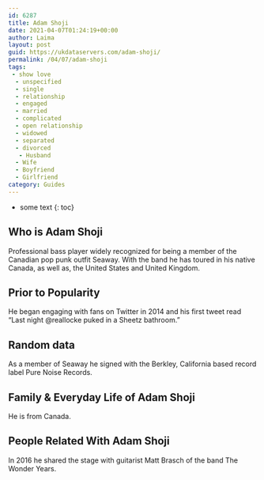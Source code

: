 ```yaml
---
id: 6287
title: Adam Shoji
date: 2021-04-07T01:24:19+00:00
author: Laima
layout: post
guid: https://ukdataservers.com/adam-shoji/
permalink: /04/07/adam-shoji
tags:
 - show love
  - unspecified
  - single
  - relationship
  - engaged
  - married
  - complicated
  - open relationship
  - widowed
  - separated
  - divorced
   - Husband
  - Wife
  - Boyfriend
  - Girlfriend
category: Guides
---
```


* some text
{: toc}


## Who is Adam Shoji
                  
                  
                  
Professional bass player widely recognized for being a member of the Canadian pop punk outfit Seaway. With the band he has toured in his native Canada, as well as, the United States and United Kingdom.
                  
              
            
              
            
                
                
                
## Prior to Popularity
                  
                  
                  
He began engaging with fans on Twitter in 2014 and his first tweet read &#8220;Last night @reallocke puked in a Sheetz bathroom.&#8221;
                  
              
            
              
            
                
                
                
## Random data
                  
                  
                  
As a member of Seaway he signed with the Berkley, California based record label Pure Noise Records.
                  
              
            
              
            
                
                
                
## Family & Everyday Life of Adam Shoji
                  
                  
                  
He is from Canada.
                  
              
            
              
            
                
                
                
## People Related With Adam Shoji
                  
                  
                  
In 2016 he shared the stage with guitarist Matt Brasch of the band The Wonder Years.
                  
              
            
              
            
                
              
            
              
              
            
            
              
            
          
          
          